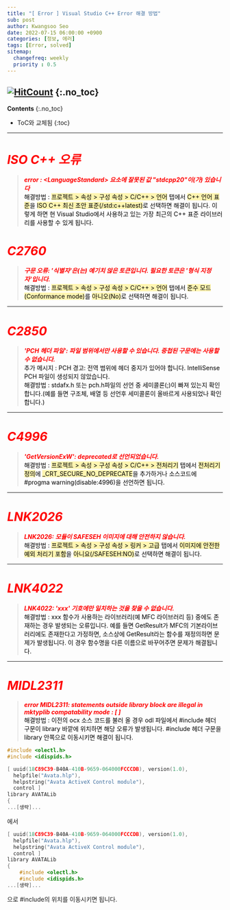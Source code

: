 ```yaml
---
title: "[ Error ] Visual Studio C++ Error 해결 방법" 
sub: post
author: Kwangsoo Seo
date: 2022-07-15 06:00:00 +0900
categories: [정보, 에러]
tags: [Error, solved]
sitemap:
  changefreq: weekly
  priority : 0.5
---
```

[![HitCount](https://hits.dwyl.com/MonosLab/post4.svg?style=flat-square)](http://hits.dwyl.com/MonosLab/post4)
{:.no_toc}
---
**Contents**
{:.no_toc}

* ToC와 교체됨
{:toc}  

---
# <span style="color:red">***ISO C++ 오류***</span>   
> ***<span style="color:red">error : \<LanguageStandard\> 요소에 잘못된 값 "stdcpp20"이(가) 있습니다</span>***   
<span style="color:black">해결방법 : <span style="background-color: #FFF5B1">프로젝트 > 속성 > 구성 속성 > C/C++ > 언어</span> 탭에서 <span style="background-color: #FFF5B1">C++ 언어 표준</span>을 <span style="background-color: #FFF5B1">ISO C++ 최신 초안 표준(/std:c++latest)</span>로 선택하면 해결이 됩니다. 이렇게 하면 현 Visual Studio에서 사용하고 있는 가장 최근의 C++ 표준 라이브러리를 사용할 수 있게 됩니다.</span>   

# <span style="color:red">***C2760***</span>   
> ***<span style="color:red">구문 오류: '식별자'은(는) 예기치 않은 토큰입니다. 필요한 토큰은 '형식 지정자'입니다.</span>***   
<span style="color:black">해결방법 : <span style="background-color: #FFF5B1">프로젝트 > 속성 > 구성 속성 > C/C++ > 언어</span> 탭에서 <span style="background-color: #FFF5B1">준수 모드(Conformance mode)</span>를 <span style="background-color: #FFF5B1">아니오(No)</span>로 선택하면 해결이 됩니다.</span>   

---
# <span style="color:red">***C2850***</span>   
> ***<span style="color:red">'PCH 헤더 파일': 파일 범위에서만 사용할 수 있습니다. 중첩된 구문에는 사용할 수 없습니다.</span>***   
<span style="color:black">추가 메시지 : PCH 경고: 전역 범위에 헤더 중지가 있어야 합니다. IntelliSense PCH 파일이 생성되지 않았습니다.   
해결방법 : stdafx.h 또는 pch.h파일의 선언 중 세미콜론(;)이 빠져 있는지 확인합니다.(예를 들면 구조체, 배열 등 선언후 세미콜론이 올바르게 사용되었나 확인합니다.)</span>  

---
# <span style="color:red">***C4996***</span>   
> ***<span style="color:red">'GetVersionExW': deprecated로 선언되었습니다.</span>***   
<span style="color:black">해결방법 : <span style="background-color: #FFF5B1">프로젝트 > 속성 > 구성 속성 > C/C++ > 전처리기</span> 탭에서 <span style="background-color: #FFF5B1">전처리기 정의</span>에 <span style="background-color: #FFF5B1">_CRT_SECURE_NO_DEPRECATE</span>을 추가하거나 소스코드에 #progma warning(disable:4996)을 선언하면 됩니다.</span>   

---
# <span style="color:red">***LNK2026***</span>   
> ***<span style="color:red">LNK2026: 모듈이 SAFESEH 이미지에 대해 안전하지 않습니다.</span>***   
<span style="color:black">해결방법 : <span style="background-color: #FFF5B1">프로젝트 > 속성 > 구성 속성 > 링커 > 고급</span> 탭에서 <span style="background-color: #FFF5B1">이미지에 안전한 예외 처리기 포함</span>을 <span style="background-color: #FFF5B1">아니요(/SAFESEH:NO)</span>로 선택하면 해결이 됩니다.</span>     

---
# <span style="color:red">***LNK4022***</span>   
> ***<span style="color:red">LNK4022: 'xxx' 기호에만 일치하는 것을 찾을 수 없습니다.</span>***   
<span style="color:black">해결방법 : xxx 함수가 사용하는 라이브러리(예 MFC 라이브러리 등) 중에도 존재하는 경우 발생되는 오류입니다. 예를 들면 GetResult가 MFC의 기본라이브러리에도 존재한다고 가정하면, 소스상에 GetResult라는 함수를 재정의하면 문제가 발생됩니다. 이 경우 함수명을 다른 이름으로 바꾸어주면 문제가 해결됩니다.</span>   

---   
# <span style="color:red">***MIDL2311***</span>   
> ***<span style="color:red">error MIDL2311: statements outside library block are illegal in mktyplib compatability mode : [ ]</span>***   
<span style="color:black">해결방법 : 이전의 ocx 소스 코드를 불러 올 경우 odl 파일에서 #include 헤더 구문이 library 바깥에 위치하면 해당 오류가 발생됩니다. #include 헤더 구문을 library 안쪽으로 이동시키면 해결이 됩니다.</span>   

```cpp   
#include <olectl.h>
#include <idispids.h>

[ uuid(18C89C39-B40A-410B-9659-064000FCCCDB), version(1.0),
  helpfile("Avata.hlp"),
  helpstring("Avata ActiveX Control module"),
  control ]
library AVATALib
{
...[생략]...
```   
에서   
```cpp   
[ uuid(18C89C39-B40A-410B-9659-064000FCCCDB), version(1.0),
  helpfile("Avata.hlp"),
  helpstring("Avata ActiveX Control module"),
  control ]
library AVATALib
{
	#include <olectl.h>
	#include <idispids.h>
...[생략]...
```   
으로 #include의 위치를 이동시키면 됩니다.
